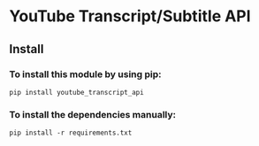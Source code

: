 # YouTube Transcript/Subtitle API  

## Install  

### To install this module by using pip:

```pip install youtube_transcript_api```  

### To install the dependencies manually:

```pip install -r requirements.txt```  


